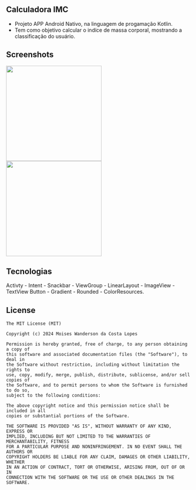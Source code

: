 ## Calculadora IMC
- Projeto APP Android Nativo, na linguagem de progamação Kotlin.
- Tem como objetivo calcular o indíce de massa corporal, mostrando a classificação do usuário.

## Screenshots
<img src="https://github.com/user-attachments/assets/4d9e876c-e9a2-4d58-b666-25565625e29c" width=260/>
<img src="https://github.com/user-attachments/assets/81137721-e017-4881-919e-8de94a4cbb86" width=260/>



## Tecnologias
Activty - Intent - Snackbar - ViewGroup - LinearLayout - ImageView - TextView
Button - Gradient - Rounded - ColorResources.


## License
```
The MIT License (MIT)

Copyright (c) 2024 Moises Wanderson da Costa Lopes

Permission is hereby granted, free of charge, to any person obtaining a copy of
this software and associated documentation files (the "Software"), to deal in
the Software without restriction, including without limitation the rights to
use, copy, modify, merge, publish, distribute, sublicense, and/or sell copies of
the Software, and to permit persons to whom the Software is furnished to do so,
subject to the following conditions:

The above copyright notice and this permission notice shall be included in all
copies or substantial portions of the Software.

THE SOFTWARE IS PROVIDED "AS IS", WITHOUT WARRANTY OF ANY KIND, EXPRESS OR
IMPLIED, INCLUDING BUT NOT LIMITED TO THE WARRANTIES OF MERCHANTABILITY, FITNESS
FOR A PARTICULAR PURPOSE AND NONINFRINGEMENT. IN NO EVENT SHALL THE AUTHORS OR
COPYRIGHT HOLDERS BE LIABLE FOR ANY CLAIM, DAMAGES OR OTHER LIABILITY, WHETHER
IN AN ACTION OF CONTRACT, TORT OR OTHERWISE, ARISING FROM, OUT OF OR IN
CONNECTION WITH THE SOFTWARE OR THE USE OR OTHER DEALINGS IN THE SOFTWARE.
```

